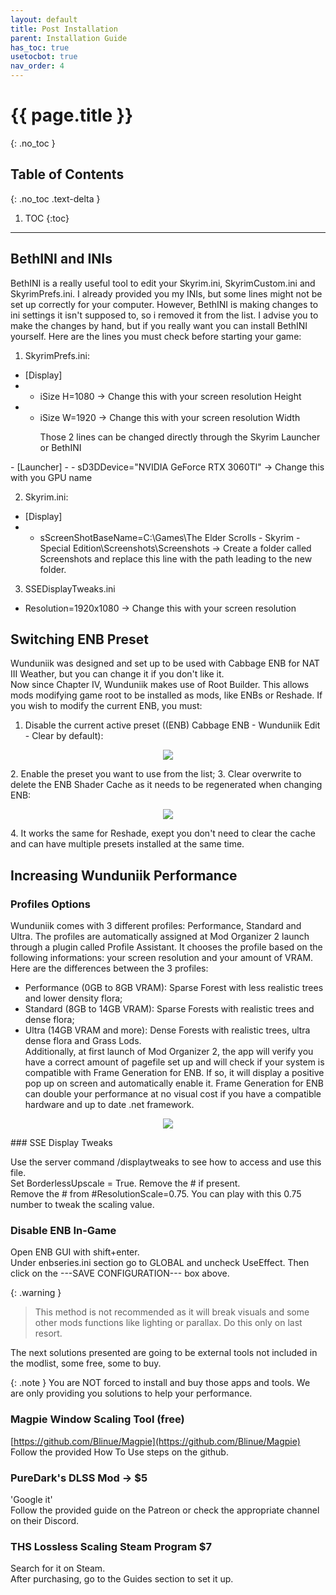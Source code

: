 ```yaml
---
layout: default
title: Post Installation
parent: Installation Guide
has_toc: true
usetocbot: true
nav_order: 4
---
```


# {{ page.title }}
{: .no_toc }

## Table of Contents
{: .no_toc .text-delta }

1. TOC
{:toc}
---

## BethINI and INIs

BethINI is a really useful tool to edit your Skyrim.ini, SkyrimCustom.ini and SkyrimPrefs.ini. I already provided you my INIs, but some lines might not be set up correctly for your computer. However, BethINI is making changes to ini settings it isn't supposed to, so i removed it from the list. I advise you to make the changes by hand, but if you really want you can install BethINI yourself. Here are the lines you must check before starting your game:
1. SkyrimPrefs.ini:
- [Display]
- - iSize H=1080 -> Change this with your screen resolution Height
- - iSize W=1920 -> Change this with your screen resolution Width
    <p>Those 2 lines can be changed directly through the Skyrim Launcher or BethINI
</p>
- [Launcher]
- - sD3DDevice="NVIDIA GeForce RTX 3060TI" -> Change this with you GPU name  

2. Skyrim.ini:
- [Display]
- - sScreenShotBaseName=C:\Games\The Elder Scrolls - Skyrim - Special Edition\Screenshots\Screenshots -> Create a folder called Screenshots and replace this line with the path leading to the new folder.

3. SSEDisplayTweaks.ini
- Resolution=1920x1080 -> Change this with your screen resolution

## Switching ENB Preset

Wunduniik was designed and set up to be used with Cabbage ENB for NAT III Weather, but you can change it if you don't like it.  
Now since Chapter IV, Wunduniik makes use of Root Builder. This allows mods modifying game root to be installed as mods, like ENBs or Reshade. If you wish to modify the current ENB, you must:
1. Disable the current active preset ((ENB) Cabbage ENB - Wunduniik Edit - Clear by default):
<p align="center">
    <img src="https://static.wixstatic.com/media/579922_07e367e948ae44d186a20946870246cf~mv2.png/v1/fill/w_712,h_371,al_c,lg_1,q_85,enc_avif,quality_auto/579922_07e367e948ae44d186a20946870246cf~mv2.png" >
</p>
2. Enable the preset you want to use from the list;
3. Clear overwrite to delete the ENB Shader Cache as it needs to be regenerated when changing ENB:
<p align="center">
    <img src="https://static.wixstatic.com/media/579922_7b4dcdecd048480b9393151600b1f903~mv2.png/v1/fill/w_719,h_335,al_c,lg_1,q_85,enc_avif,quality_auto/579922_7b4dcdecd048480b9393151600b1f903~mv2.png" >
</p>
4. It works the same for Reshade, exept you don't need to clear the cache and can have multiple presets installed at the same time.

## Increasing Wunduniik Performance

### Profiles Options

Wunduniik comes with 3 different profiles: Performance, Standard and Ultra. The profiles are automatically assigned at Mod Organizer 2 launch through a plugin called Profile Assistant. It chooses the profile based on the following informations: your screen resolution and your amount of VRAM. Here are the differences between the 3 profiles:
- Performance (0GB to 8GB VRAM): Sparse Forest with less realistic trees and lower density flora;
- Standard (8GB to 14GB VRAM): Sparse Forests with realistic trees and dense flora;
- Ultra (14GB VRAM and more): Dense Forests with realistic trees, ultra dense flora and Grass Lods.  
Additionally, at first launch of Mod Organizer 2, the app will verify you have a correct amount of pagefile set up and will check if your system is compatible with Frame Generation for ENB. If so, it will display a positive pop up on screen and automatically enable it. Frame Generation for ENB can double your performance at no visual cost if you have a compatible hardware and up to date .net framework.
<p align="center">
    <img src="https://static.wixstatic.com/media/579922_349e8144acad4d0183354432f0602cb1~mv2.png/v1/fill/w_600,h_245,al_c,q_85,usm_0.66_1.00_0.01,enc_avif,quality_auto/3b4e2d65f56f9178bbbad61edea29b3d1b3db469301776c6b449d80ffb953f62.png" >
</p>
​
### SSE Display Tweaks

Use the server command /displaytweaks to see how to access and use this file.  
Set BorderlessUpscale = True. Remove the # if present.  
Remove the # from #ResolutionScale=0.75. You can play with this 0.75 number to tweak the scaling value.  

### Disable ENB In-Game

Open ENB GUI with shift+enter.  
Under enbseries.ini section go to GLOBAL and uncheck UseEffect. Then click on the ---SAVE CONFIGURATION--- box above.

{: .warning }
> This method is not recommended as it will break visuals and some other mods functions like lighting or parallax. Do this only on last resort.

The next solutions presented are going to be external tools not included in the modlist, some free, some to buy.

{: .note } You are NOT forced to install and buy those apps and tools. We are only providing you solutions to help your performance.

### Magpie Window Scaling Tool (free)

[https://github.com/Blinue/Magpie](https://github.com/Blinue/Magpie)  
Follow the provided How To Use steps on the github.

### PureDark's DLSS Mod -> $5

'Google it'  
Follow the provided guide on the Patreon or check the appropriate channel on their Discord.

### THS Lossless Scaling Steam Program $7

Search for it on Steam.  
After purchasing, go to the Guides section to set it up.
